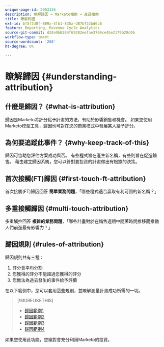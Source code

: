 ```yaml
---
unique-page-id: 2953136
description: 瞭解歸因 — Marketo檔案 — 產品檔案
title: 瞭解歸因
exl-id: bf5f3d0f-809a-4fb1-835a-d87b733bd6c6
feature: Reporting, Revenue Cycle Analytics
source-git-commit: d20a9bb584f69282eefae3704ce4be2179b29d0b
workflow-type: tm+mt
source-wordcount: '208'
ht-degree: 0%

---
```


# 瞭解歸因 {#understanding-attribution}

## 什麼是歸因？ {#what-is-attribution}

歸因是Marketo將評分給予計畫的方法，有助於影響銷售和機會。 如果您使用Marketo模型工具，歸因也可對在您的商業模式中發展某人給予評分。

## 為何要追蹤此事件？ {#why-keep-track-of-this}

歸因可協助您評估方案成功與否。 有些程式旨在產生新名稱，有些則旨在促進銷售。 藉由建立歸因系統，您可以針對要投資的計畫做出有根據的決策。

## 首次接觸(FT)歸因 {#first-touch-ft-attribution}

首次接觸(FT)歸因回答 **簡單業務問題**，「哪些程式適合贏取有利可圖的新名稱？」

## 多重接觸歸因 {#multi-touch-attribution}

多重觸控回答 **複雜的業務問題**，「哪些計畫對於在銷售週期中隨著時間推移而推動人們前進最有影響力？」

## 歸因規則 {#rules-of-attribution}

歸因規則共有三種：

1. 評分會平均分割
1. 您獲得的評分不能超過您獲得的評分
1. 您無法為過去發生的事件給予評價

在以下範例中，您可以套用這些規則，並瞭解測量計畫成功所需的一切。

>[!MORELIKETHIS]
>
>* [歸因範例1](/help/marketo/product-docs/reporting/revenue-cycle-analytics/revenue-tools/attribution/attribution-example-1.md)
>* [歸因範例2](/help/marketo/product-docs/reporting/revenue-cycle-analytics/revenue-tools/attribution/attribution-example-2.md)
>* [歸因範例3](/help/marketo/product-docs/reporting/revenue-cycle-analytics/revenue-tools/attribution/attribution-example-3.md)
>* [歸因範例4](/help/marketo/product-docs/reporting/revenue-cycle-analytics/revenue-tools/attribution/attribution-example-4.md)

如果您使用此功能，您絕對會充分利用Marketo的投資。

